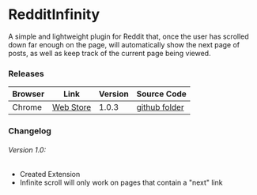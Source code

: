 # RedditInfinity

A simple and lightweight plugin for Reddit that, once the user has scrolled down far enough on the page, will automatically show the next page of posts, as well as keep track of the current page being viewed.

### Releases

Browser | Link | Version | Source Code
------- | ---- | ------- | -----------
Chrome | [Web Store](//chrome.google.com/webstore/detail/redditinfinity/klldlkapcnpaanaeamibkgaljpblgkic) | 1.0.3 | [github folder](//github.com/dcrousso/RedditInfinity/tree/master/Chrome)

### Changelog

###### Version 1.0:
 - Created Extension
 - Infinite scroll will only work on pages that contain a "next" link